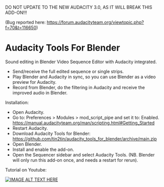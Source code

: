 DO NOT UPDATE TO THE NEW AUDACITY 3.0, AS IT WILL BREAK THIS ADD-ON!!!

(Bug reported here: https://forum.audacityteam.org/viewtopic.php?f=70&t=116650)

# Audacity Tools For Blender
Sound editing in Blender Video Sequence Editor with Audacity integrated.

- Send/receive the full edited sequence or single strips. 
- Play Blender and Audacity in sync, so you can use Blender as a video preview for Audacity. 
- Record from Blender, do the filtering in Audacity and receive the improved audio in Blender.  

Installation:
- Open Audacity.
- Go to: Preferences > Modules > mod_script_pipe and set it to: Enabled. https://manual.audacityteam.org/man/scripting.html#Getting_Started
- Restart Audacity.
- Download Audacity Tools for Blender: https://github.com/tin2tin/audacity_tools_for_blender/archive/main.zip
- Open Blender.
- Install and enable the add-on.
- Open the Sequencer sidebar and select Audacity Tools.
(NB. Blender will only run this add-on once, and needs a restart for rerun).

Tutorial on Youtube:

[![IMAGE ALT TEXT HERE](https://img.youtube.com/vi/f61Zvb8AipA/0.jpg)](https://www.youtube.com/watch?v=f61Zvb8AipA)
